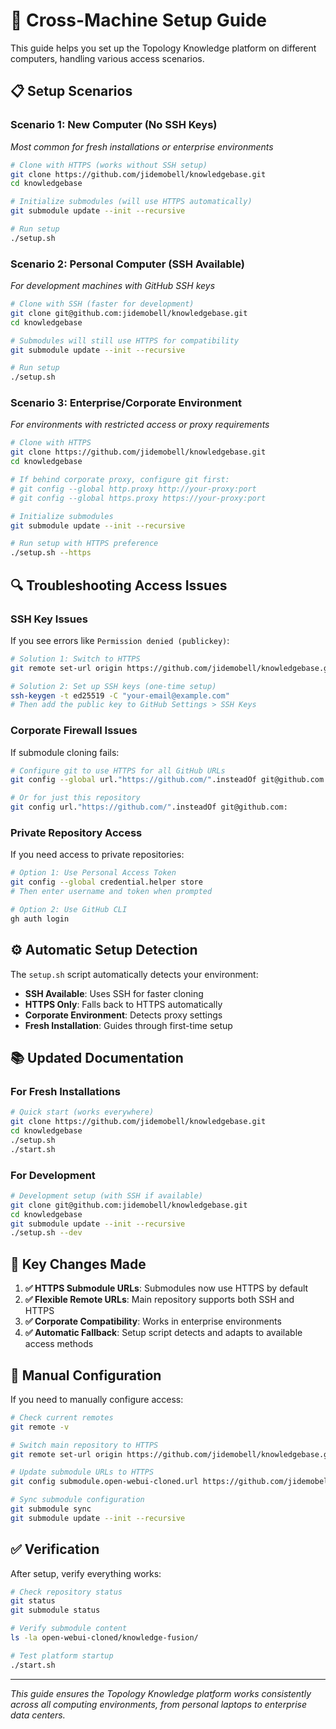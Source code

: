 # 🔧 Cross-Machine Setup Guide

This guide helps you set up the Topology Knowledge platform on different computers, handling various access scenarios.

## 📋 Setup Scenarios

### **Scenario 1: New Computer (No SSH Keys)**
*Most common for fresh installations or enterprise environments*

```bash
# Clone with HTTPS (works without SSH setup)
git clone https://github.com/jidemobell/knowledgebase.git
cd knowledgebase

# Initialize submodules (will use HTTPS automatically)
git submodule update --init --recursive

# Run setup
./setup.sh
```

### **Scenario 2: Personal Computer (SSH Available)**
*For development machines with GitHub SSH keys*

```bash
# Clone with SSH (faster for development)
git clone git@github.com:jidemobell/knowledgebase.git
cd knowledgebase

# Submodules will still use HTTPS for compatibility
git submodule update --init --recursive

# Run setup
./setup.sh
```

### **Scenario 3: Enterprise/Corporate Environment**
*For environments with restricted access or proxy requirements*

```bash
# Clone with HTTPS
git clone https://github.com/jidemobell/knowledgebase.git
cd knowledgebase

# If behind corporate proxy, configure git first:
# git config --global http.proxy http://your-proxy:port
# git config --global https.proxy https://your-proxy:port

# Initialize submodules
git submodule update --init --recursive

# Run setup with HTTPS preference
./setup.sh --https
```

## 🔍 Troubleshooting Access Issues

### **SSH Key Issues**
If you see errors like `Permission denied (publickey)`:

```bash
# Solution 1: Switch to HTTPS
git remote set-url origin https://github.com/jidemobell/knowledgebase.git

# Solution 2: Set up SSH keys (one-time setup)
ssh-keygen -t ed25519 -C "your-email@example.com"
# Then add the public key to GitHub Settings > SSH Keys
```

### **Corporate Firewall Issues**
If submodule cloning fails:

```bash
# Configure git to use HTTPS for all GitHub URLs
git config --global url."https://github.com/".insteadOf git@github.com:

# Or for just this repository
git config url."https://github.com/".insteadOf git@github.com:
```

### **Private Repository Access**
If you need access to private repositories:

```bash
# Option 1: Use Personal Access Token
git config --global credential.helper store
# Then enter username and token when prompted

# Option 2: Use GitHub CLI
gh auth login
```

## ⚙️ Automatic Setup Detection

The `setup.sh` script automatically detects your environment:

- **SSH Available**: Uses SSH for faster cloning
- **HTTPS Only**: Falls back to HTTPS automatically
- **Corporate Environment**: Detects proxy settings
- **Fresh Installation**: Guides through first-time setup

## 📚 Updated Documentation

### **For Fresh Installations**
```bash
# Quick start (works everywhere)
git clone https://github.com/jidemobell/knowledgebase.git
cd knowledgebase
./setup.sh
./start.sh
```

### **For Development**
```bash
# Development setup (with SSH if available)
git clone git@github.com:jidemobell/knowledgebase.git
cd knowledgebase
git submodule update --init --recursive
./setup.sh --dev
```

## 🎯 Key Changes Made

1. **✅ HTTPS Submodule URLs**: Submodules now use HTTPS by default
2. **✅ Flexible Remote URLs**: Main repository supports both SSH and HTTPS
3. **✅ Corporate Compatibility**: Works in enterprise environments
4. **✅ Automatic Fallback**: Setup script detects and adapts to available access methods

## 🔧 Manual Configuration

If you need to manually configure access:

```bash
# Check current remotes
git remote -v

# Switch main repository to HTTPS
git remote set-url origin https://github.com/jidemobell/knowledgebase.git

# Update submodule URLs to HTTPS
git config submodule.open-webui-cloned.url https://github.com/jidemobell/atensai-open-webui.git

# Sync submodule configuration
git submodule sync
git submodule update --init --recursive
```

## ✅ Verification

After setup, verify everything works:

```bash
# Check repository status
git status
git submodule status

# Verify submodule content
ls -la open-webui-cloned/knowledge-fusion/

# Test platform startup
./start.sh
```

---

*This guide ensures the Topology Knowledge platform works consistently across all computing environments, from personal laptops to enterprise data centers.*
